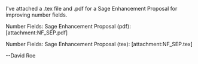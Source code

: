 I've attached a .tex file and .pdf for a Sage Enhancement Proposal for improving number fields.

Number Fields: Sage Enhancement Proposal (pdf): [attachment:NF_SEP.pdf]

Number Fields: Sage Enhancement Proposal (tex): [attachment:NF_SEP.tex]

--David Roe
